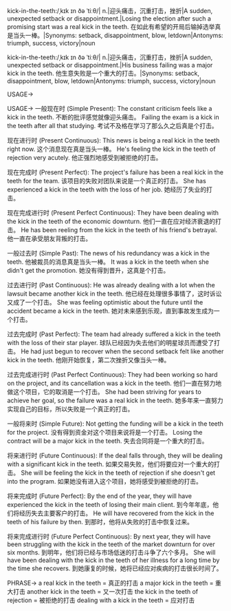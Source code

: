 kick-in-the-teeth:/ˌkɪk ɪn ðə ˈtiːθ/| n.|迎头痛击，沉重打击，挫折|A sudden, unexpected setback or disappointment.|Losing the election after such a promising start was a real kick in the teeth.  在如此有希望的开局后输掉选举真是当头一棒。|Synonyms: setback, disappointment, blow, letdown|Antonyms:  triumph, success, victory|noun

kick-in-the-teeth:/ˌkɪk ɪn ðə ˈtiːθ/| n.|迎头痛击，沉重打击，挫折|A sudden, unexpected setback or disappointment.|His business failing was a major kick in the teeth. 他生意失败是一个重大的打击。|Synonyms: setback, disappointment, blow, letdown|Antonyms:  triumph, success, victory|noun


USAGE->

USAGE->
一般现在时 (Simple Present):
The constant criticism feels like a kick in the teeth.  不断的批评感觉就像迎头痛击。
Failing the exam is a kick in the teeth after all that studying.  考试不及格在学习了那么久之后真是个打击。


现在进行时 (Present Continuous):
This news is being a real kick in the teeth right now.  这个消息现在真是当头一棒。
He's feeling the kick in the teeth of rejection very acutely. 他正强烈地感受到被拒绝的打击。


现在完成时 (Present Perfect):
The project's failure has been a real kick in the teeth for the team.  该项目的失败对团队来说是一个真正的打击。
She has experienced a kick in the teeth with the loss of her job. 她经历了失业的打击。


现在完成进行时 (Present Perfect Continuous):
They have been dealing with the kick in the teeth of the economic downturn.  他们一直在应对经济衰退的打击。
He has been reeling from the kick in the teeth of his friend's betrayal. 他一直在承受朋友背叛的打击。


一般过去时 (Simple Past):
The news of his redundancy was a kick in the teeth.  他被裁员的消息真是当头一棒。
It was a kick in the teeth when she didn't get the promotion. 她没有得到晋升，这真是个打击。


过去进行时 (Past Continuous):
He was already dealing with a lot when the lawsuit became another kick in the teeth.  他已经在处理很多事情了，这时诉讼又成了一个打击。
She was feeling optimistic about the future until the accident became a kick in the teeth. 她对未来感到乐观，直到事故发生成为一个打击。


过去完成时 (Past Perfect):
The team had already suffered a kick in the teeth with the loss of their star player.  球队已经因为失去他们的明星球员而遭受了打击。
He had just begun to recover when the second setback felt like another kick in the teeth. 他刚开始恢复，第二次挫折又像当头一棒。


过去完成进行时 (Past Perfect Continuous):
They had been working so hard on the project, and its cancellation was a kick in the teeth. 他们一直在努力地做这个项目，它的取消是一个打击。
She had been striving for years to achieve her goal, so the failure was a real kick in the teeth. 她多年来一直努力实现自己的目标，所以失败是一个真正的打击。


一般将来时 (Simple Future):
Not getting the funding will be a kick in the teeth for the project.  没有得到资金对这个项目来说将是一个打击。
Losing the contract will be a major kick in the teeth. 失去合同将是一个重大的打击。


将来进行时 (Future Continuous):
If the deal falls through, they will be dealing with a significant kick in the teeth. 如果交易失败，他们将要应对一个重大的打击。
She will be feeling the kick in the teeth of rejection if she doesn't get into the program. 如果她没有进入这个项目，她将感受到被拒绝的打击。



将来完成时 (Future Perfect):
By the end of the year, they will have experienced the kick in the teeth of losing their main client.  到今年年底，他们将经历失去主要客户的打击。
He will have recovered from the kick in the teeth of his failure by then. 到那时，他将从失败的打击中恢复过来。


将来完成进行时 (Future Perfect Continuous):
By next year, they will have been struggling with the kick in the teeth of the market downturn for over six months.  到明年，他们将已经与市场低迷的打击斗争了六个多月。
She will have been dealing with the kick in the teeth of her illness for a long time by the time she recovers. 到她康复的时候，她将已经应对疾病的打击很长时间了。


PHRASE->
a real kick in the teeth = 真正的打击
a major kick in the teeth = 重大打击
another kick in the teeth = 又一次打击
the kick in the teeth of rejection = 被拒绝的打击
dealing with a kick in the teeth = 应对打击

